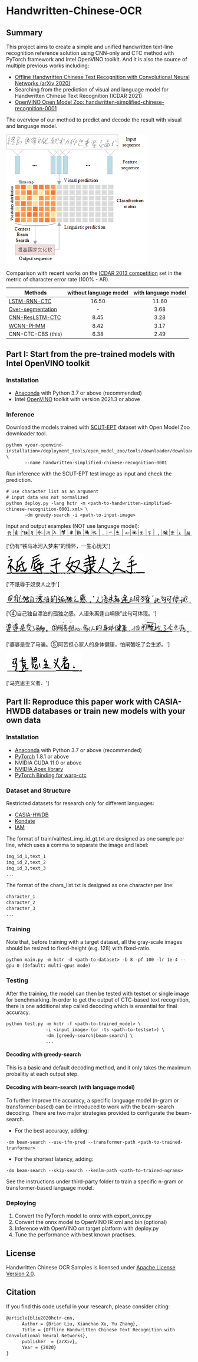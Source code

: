 # Handwritten-Chinese-OCR

## Summary
This project aims to create a simple and unified handwritten text-line recognition reference solution using CNN-only and CTC method with PyTorch framework and Intel OpenVINO toolkit. And it is also the source of multiple previous works including:

* [Offline Handwritten Chinese Text Recognition with Convolutional Neural Networks (arXiv 2020)](https://arxiv.org/abs/2006.15619)
* Searching from the prediction of visual and language model for Handwritten Chinese Text Recognition (ICDAR 2021)
* [OpenVINO Open Model Zoo: handwritten-simplified-chinese-recognition-0001](https://github.com/openvinotoolkit/open_model_zoo/tree/master/models/intel/handwritten-simplified-chinese-recognition-0001)

The overview of our method to predict and decode the result with visual and language model.

![overview](images/fig1-overview.png)

Comparison with recent works on the [ICDAR 2013 competition](https://ieeexplore.ieee.org/document/6628856) set in the metric of character error rate (100% - AR).

| Methods | without language model | with language model |
| --- | :---: | :---: |
| [LSTM-RNN-CTC](https://ieeexplore.ieee.org/document/7333746) | 16.50 | 11.60 |
| [Over-segmentation](https://dl.acm.org/doi/abs/10.1016/j.patcog.2016.12.026) | - | 3.68 |
| [CNN-ResLSTM-CTC](https://link.springer.com/chapter/10.1007/978-3-030-57058-3_4)| 8.45 | 3.28 |
| [WCNN-PHMM](https://arxiv.org/abs/1812.09809) | 8.42 | 3.17 |
| CNN-CTC-CBS (this) | 6.38 | 2.49 |


## Part I: Start from the pre-trained models with Intel OpenVINO toolkit

### Installation
* [Anaconda](https://www.anaconda.com/distribution/) with Python 3.7 or above (recommended)
* Intel [OpenVINO](https://docs.openvinotoolkit.org/latest/index.html) toolkit with version 2021.3 or above

### Inference
Download the models trained with [SCUT-EPT](https://github.com/HCIILAB/SCUT-EPT_Dataset_Release) dataset with Open Model Zoo downloader tool.
```
python <your-openvino-installation>/deployment_tools/open_model_zoo/tools/downloader/downloader.py \
       --name handwritten-simplified-chinese-recognition-0001
```
Run inference with the SCUT-EPT test image as input and check the prediction.
```
# use character list as an argument
# input data was not normalized
python deploy.py -lang hctr -m <path-to-handwritten-simplified-chinese-recognition-0001.xml> \
       -dm greedy-search -i <path-to-input-image>
```
Input and output examples (NOT use language model):
![input0](images/000000.jpg)

['仍有“铁马冰河入梦来”的情怀，一生心忧天']

![input1](images/000001.jpg)

['不祇辱于奴隶人之手']

![input2](images/000002.jpg)

['④自己独自漂泊的孤独之感。人语朱离逢山峒獠”此句可体现。']

![input3](images/000003.jpg)

['婆婆是受了马骗。⑤阿苦担心家人的身体健康，怕闸蟹吃了会生游。']

![input4](images/000004.jpg)

['马克思主义者．']


## Part II: Reproduce this paper work with CASIA-HWDB databases or train new models with your own data

### Installation
* [Anaconda](https://www.anaconda.com/distribution/) with Python 3.7 or above (recommended)
* [PyTorch](https://github.com/pytorch/pytorch) 1.8.1 or above
* NVIDIA CUDA 11.0 or above
* [NVIDIA Apex library](https://github.com/NVIDIA/apex)
* [PyTorch Binding for warp-ctc](http://github.com/SeanNaren/warp-ctc.git)

### Dataset and Structure
Restricted datasets for research only for different languages:
* [CASIA-HWDB](http://www.nlpr.ia.ac.cn/databases/handwriting/Home.html)
* [Kondate](http://web.tuat.ac.jp/~nakagawa/database/index.html)
* [IAM](https://fki.tic.heia-fr.ch/databases/iam-handwriting-database)

The format of train/val/test_img_id_gt.txt are designed as one sample per line, which uses a comma to separate the image and label:
```
img_id_1,text_1
img_id_2,text_2
img_id_3,text_3
...
```
The format of the chars_list.txt is designed as one character per line:
```
character_1
character_2
character_3
...
```
### Training
Note that, before training with a target dataset, all the gray-scale images should be resized to fixed-height (e.g. 128) with fixed-ratio.
```
python main.py -m hctr -d <path-to-dataset> -b 8 -pf 100 -lr 1e-4 --gpu 0 (default: multi-gpus mode)
```

### Testing
After the training, the model can then be tested with testset or single image for benchmarking. In order to get the output of CTC-based text recognition, there is one additional step called decoding which is ensential for final accuracy.
```
python test.py -m hctr -f <path-to-trained_model> \
               -i <input_image> (or -ts <path-to-testset>) \
               -dm [greedy-search|beam-search] \
               ...
```
#### Decoding with greedy-search
This is a basic and default decoding method, and it only takes the maximum probalitiy at each output step.
#### Decoding with beam-search (with language model)
To further improve the accuracy, a specific language model (n-gram or transformer-based) can be introduced to work with the beam-search decoding. There are two major strategies provided to configurate the beam-search.
* For the best accuracy, adding:
```
-dm beam-search --use-tfm-pred --transformer-path <path-to-trained-tranformer>
```
* For the shortest latency, adding:
```
-dm beam-search --skip-search --kenlm-path <path-to-trained-ngrams>
```

See the instructions under third-party folder to train a specific n-gram or transformer-based language model.

### Deploying
1. Convert the PyTorch model to onnx with export_onnx.py
2. Convert the onnx model to OpenVINO IR xml and bin (optional)
3. Inference with OpenVINO on target platform with deploy.py
4. Tune the performance with best known practises.

## License
Handwritten Chinese OCR Samples is licensed under [Apache License Version 2.0](LICENSE).

## Citation
If you find this code useful in your research, please consider citing:

    @article{bliu2020hctr-cnn,
	      Author = {Brian Liu, Xianchao Xu, Yu Zhang},
	      Title = {Offline Handwritten Chinese Text Recognition with Convolutional Neural Networks},
	      publisher  = {arXiv},
	      Year = {2020}
    }
